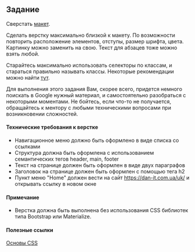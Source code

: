 ## Задание

Сверстать [макет](https://www.figma.com/file/l1FhwwstXOojKghN3QyU0c/Simple-photo). 

Сделать верстку максимально близкой к макету. По возможности повторить расположение элементов, отступы, размер шрифта, цвета. Картинку можно заменить на свою. Текст для абзацев тоже можно взять любой.

Старайтесь максимально использовать селекторы по классам, и стараться правильно называть классы. Некоторые рекомендации можно найти [тут](https://dan-it.gitlab.io/fe-book/programming_essentials/other/css_structure.html).

Для выполнения этого задания Вам, скорее всего, придется немного поискать в Google нужный материал, и самостоятельно разобраться с некоторыми моментами. Не бойтесь, если что-то не получается, обращайтесь к ментору с любыми техническими вопросами при возникновении сложностей.

#### Технические требования к верстке

- Навигационное меню должно быть оформлено в виде списка со ссылками
- Структура должна быть оформлена с использованием семантических тегов header, main, footer
- Текст на странице должен быть оформлен в виде двух параграфов
- Заголовок на странице должен быть оформлен с помощью тега h2
- Пункт меню "Home" должен вести на сайт https://dan-it.com.ua/uk/ и открывать ссылку в новом окне

#### Примечание
- Верстка должна быть выполнена без использования CSS библиотек типа Bootstrap или Materialize.

#### Полезные ссылки

[Основы CSS](https://dan-it.gitlab.io/fe-book/programming_essentials/html_css/lesson2_extract_emmet_css/what-is-css.html)
